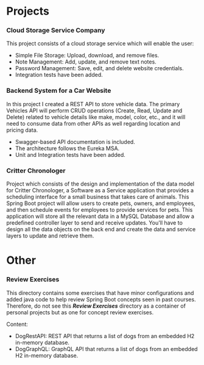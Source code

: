 # Projects
### Cloud Storage Service Company
This project consists of a cloud storage service which will enable the user:
- Simple File Storage: Upload, download, and remove files.
- Note Management: Add, update, and remove text notes.
- Password Management: Save, edit, and delete website credentials.
- Integration tests have been added.

### Backend System for a Car Website
In this project I created a REST API to store vehicle data. The primary Vehicles API will perform CRUD operations (Create, Read, Update and Delete) related to vehicle details like make, model, color, etc., and it will need to consume data from other APIs as well regarding location and pricing data.
- Swagger-based API documentation is included.
- The architecture follows the Eureka MSA.
- Unit and Integration tests have been added.

### Critter Chronologer
Project which consists of the design and implementation of the data model for Critter Chronologer, a Software as a Service application that provides a scheduling interface for a small business that takes care of animals. This Spring Boot project will allow users to create pets, owners, and employees, and then schedule events for employees to provide services for pets.
This application will store all the relevant data in a MySQL Database and allow a predefined controller layer to send and receive updates. You'll have to design all the data objects on the back end and create the data and service layers to update and retrieve them.

# Other
### Review Exercises
This directory contains some exercises that have minor configurations and added java code to help review Spring Boot concepts seen in past courses. Therefore, do not see this ***Review Exercises*** directory as a container of personal projects but as one for concept review exercises.

Content:
- DogRestAPI: REST API that returns a list of dogs from an embedded H2 in-memory database.
- DogGraphQL: GraphQL API that returns a list of dogs from an embedded H2 in-memory database.
